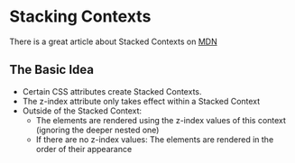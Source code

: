 # Stacking Contexts

There is a great article about Stacked Contexts on [MDN](https://developer.mozilla.org/en-US/docs/Web/CSS/CSS_Positioning/Understanding_z_index/The_stacking_context)

## The Basic Idea

- Certain CSS attributes create Stacked Contexts.
- The z-index attribute only takes effect within a Stacked Context
- Outside of the Stacked Context:
  - The elements are rendered using the z-index values of this context (ignoring the deeper nested one)
  - If there are no z-index values: The elements are rendered in the order of their appearance
